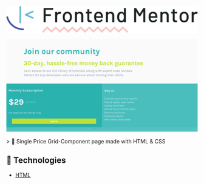<p align="center">
    <img  src="images/frontendmento-logopng.png" width="620px"  alt="logo-frontend-mentor">

</p> 


 <p align="center">
    <img src="images/Frontend-Mentor-Single-Price-Grid-Component.png" width="620px"  alt="Frontend-Mentor-Single-Price-Grid-Component">
</p>
> 🔎 Single Price Grid-Component page made with HTML & CSS

## 🚀 Technologies ##

- [HTML](https://developer.mozilla.org/en-US/docs/Web/HTML)
